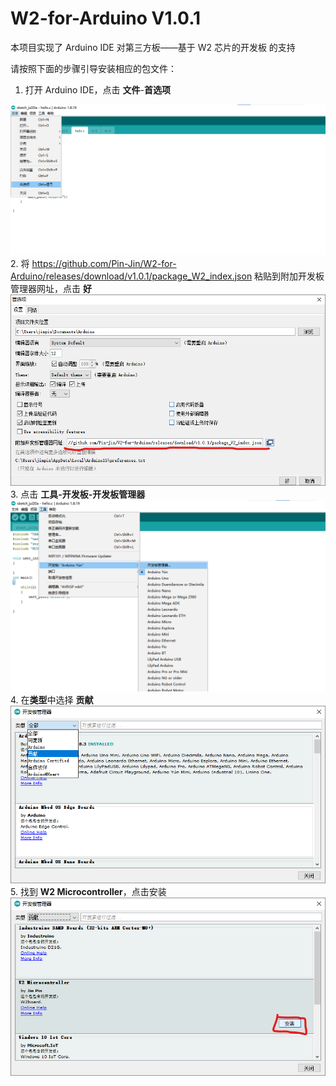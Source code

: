 # W2-for-Arduino V1.0.1
本项目实现了 Arduino IDE 对第三方板——基于 W2 芯片的开发板 的支持

请按照下面的步骤引导安装相应的包文件：
1. 打开 Arduino IDE，点击 **文件**-**首选项**

![](images/1.png)
2. 将 https://github.com/Pin-Jin/W2-for-Arduino/releases/download/v1.0.1/package_W2_index.json 粘贴到附加开发板管理器网址，点击 **好**
![](images/2.png)
3. 点击 **工具-开发板-开发板管理器**
![](images/3.png)
4. 在**类型**中选择 **贡献**
![](images/4.png)
5. 找到 **W2 Microcontroller**，点击安装
![](images/5.png)